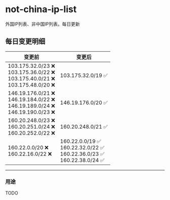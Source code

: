 # not-china-ip-list
外国IP列表、非中国IP列表。每日更新

每日变更明细
--------------------
|  变更前   | 变更后 |
|  ----  | ----  |
|  103.175.32.0/23 :x: <br> 103.175.36.0/22 :x: <br> 103.175.40.0/21 :x: <br> 103.175.48.0/20 :x: <br> | 103.175.32.0/19 :white_check_mark: | 
|  146.19.176.0/21 :x: <br> 146.19.184.0/22 :x: <br> 146.19.189.0/24 :x: <br> 146.19.190.0/23 :x: <br> | 146.19.176.0/20 :white_check_mark: | 
|  160.20.248.0/23 :x: <br> 160.20.251.0/24 :x: <br> 160.20.252.0/22 :x: <br> | 160.20.248.0/21 :white_check_mark: | 
|  160.22.0.0/20 :x: <br> 160.22.16.0/22 :x: <br> | 160.22.0.0/19 :white_check_mark: <br> 160.22.32.0/22 :white_check_mark: <br> 160.22.36.0/23 :white_check_mark: <br> 160.22.38.0/24 :white_check_mark: <br>  | 

--------------------
### 用途
TODO
